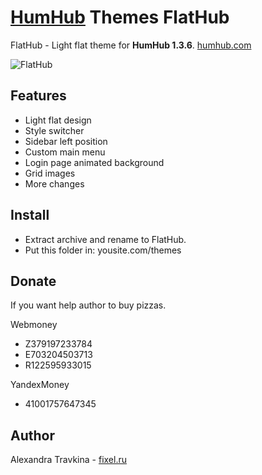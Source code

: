 # [HumHub](https://github.com/humhub/humhub) Themes FlatHub
FlatHub - Light flat theme for **HumHub 1.3.6**. [humhub.com](http://humhub.com)

![FlatHub](https://raw.githubusercontent.com/sashatravkina/humhub1.3.6-themes-flathub/master/screenshot/thumb_flathub.jpg)

## Features
- Light flat design
- Style switcher
- Sidebar left position
- Custom main menu
- Login page animated background
- Grid images
- More changes

## Install
- Extract archive and rename to FlatHub.
- Put this folder in: yousite.com/themes

## Donate
If you want help author to buy pizzas.

Webmoney
- Z379197233784
- E703204503713
- R122595933015

YandexMoney
- 41001757647345

## Author
Alexandra Travkina - [fixel.ru](https://fixel.ru)
